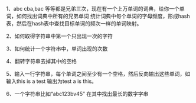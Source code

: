 1、abc cba,bac 等等都是兄弟三次，现在有一个上万单词的词典，给你一个单词，如何找出词典中所有的兄弟单词
    统计词典中每个单词的字母频度，形成hash表，然后在hash表中查找目标单词的频次一样的单词映射。

2、如何取得字符串中第一个只出现一次的字符

3、如何统计一个字符串中，单词出现的次数

4、翻转字符串去掉其中的空格

5、输入一行字符串，每个单词之间至少有一个空格，然后反向输出这些单词，如输入this is a test 输出为test a is this。

6、一个字符串比如“abc123bv45” 在其中找出最长的数字字串

